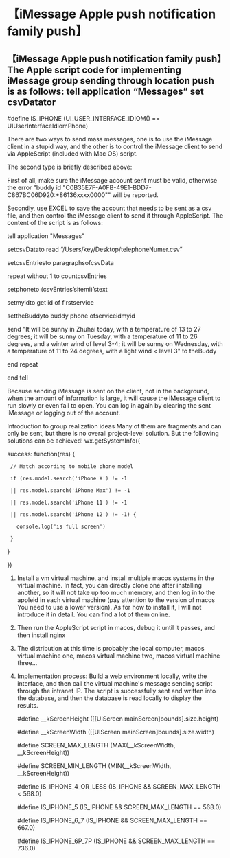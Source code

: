 # 【iMessage Apple push notification family push】

## 【iMessage Apple push notification family push】The Apple script code for implementing iMessage group sending through location push is as follows: tell application “Messages” set csvDatator

#define IS_IPHONE (UI_USER_INTERFACE_IDIOM() == UIUserInterfaceIdiomPhone)

 
There are two ways to send mass messages, one is to use the iMessage client in a stupid way, and the other is to control the iMessage client to send via AppleScript (included with Mac OS) script.

The second type is briefly described above:

First of all, make sure the iMessage account sent must be valid, otherwise the error "buddy id "C0B35E7F-A0FB-49E1-BDD7-C867BC06D920:+86136xxxx0000"" will be reported.

Secondly, use EXCEL to save the account that needs to be sent as a csv file, and then control the iMessage client to send it through AppleScript. The content of the script is as follows:

tell application "Messages"

setcsvDatato read “/Users/key/Desktop/telephoneNumer.csv”

setcsvEntriesto paragraphsofcsvData

repeat without 1 to countcsvEntries

setphoneto (csvEntries’sitemi)’stext

setmyidto get id of firstservice

settheBuddyto buddy phone ofserviceidmyid

send "It will be sunny in Zhuhai today, with a temperature of 13 to 27 degrees; it will be sunny on Tuesday, with a temperature of 11 to 26 degrees, and a winter wind of level 3-4; it will be sunny on Wednesday, with a temperature of 11 to 24 degrees, with a light wind < level 3" to theBuddy

end repeat

end tell

Because sending iMessage is sent on the client, not in the background, when the amount of information is large, it will cause the iMessage client to run slowly or even fail to open. You can log in again by clearing the sent iMessage or logging out of the account.

Introduction to group realization ideas
Many of them are fragments and can only be sent, but there is no overall project-level solution. But the following solutions can be achieved!
wx.getSystemInfo({

   success: function(res) {

     // Match according to mobile phone model

     if (res.model.search('iPhone X') != -1

     || res.model.search('iPhone Max') != -1

     || res.model.search('iPhone 11') != -1

     || res.model.search('iPhone 12') != -1) {

       console.log('is full screen')

     }

   }

})


1. Install a vm virtual machine, and install multiple macos systems in the virtual machine. In fact, you can directly clone one after installing another, so it will not take up too much memory, and then log in to the appleid in each virtual machine (pay attention to the version of macos You need to use a lower version). As for how to install it, I will not introduce it in detail. You can find a lot of them online.

2. Then run the AppleScript script in macos, debug it until it passes, and then install nginx

3. The distribution at this time is probably the local computer, macos virtual machine one, macos virtual machine two, macos virtual machine three...

4. Implementation process: Build a web environment locally, write the interface, and then call the virtual machine's message sending script through the intranet IP. The script is successfully sent and written into the database, and then the database is read locally to display the results.
 

     #define __kScreenHeight ([[UIScreen mainScreen]bounds].size.height)

     #define __kScreenWidth ([[UIScreen mainScreen]bounds].size.width)

     #define SCREEN_MAX_LENGTH (MAX(__kScreenWidth, __kScreenHeight))

     #define SCREEN_MIN_LENGTH (MIN(__kScreenWidth, __kScreenHeight))

 

     #define IS_IPHONE_4_OR_LESS (IS_IPHONE && SCREEN_MAX_LENGTH < 568.0)

     #define IS_IPHONE_5 (IS_IPHONE && SCREEN_MAX_LENGTH == 568.0)

     #define IS_IPHONE_6_7 (IS_IPHONE && SCREEN_MAX_LENGTH == 667.0)

     #define IS_IPHONE_6P_7P (IS_IPHONE && SCREEN_MAX_LENGTH == 736.0)